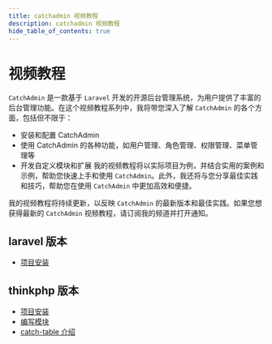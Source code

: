 ```yaml
---
title: catchadmin 视频教程
description: catchadmin 视频教程
hide_table_of_contents: true
---
```


# 视频教程
`CatchAdmin` 是一款基于 `Laravel` 开发的开源后台管理系统，为用户提供了丰富的后台管理功能。在这个视频教程系列中，我将带您深入了解 `CatchAdmin` 的各个方面，包括但不限于：

- 安装和配置 CatchAdmin
- 使用 CatchAdmin 的各种功能，如用户管理、角色管理、权限管理、菜单管理等
- 开发自定义模块和扩展
我的视频教程将以实际项目为例，并结合实用的案例和示例，帮助您快速上手和使用 `CatchAdmin`。此外，我还将与您分享最佳实践和技巧，帮助您在使用 `CatchAdmin` 中更加高效和便捷。

我的视频教程将持续更新，以反映 `CatchAdmin` 的最新版本和最佳实践。如果您想获得最新的 `CatchAdmin` 视频教程，请订阅我的频道并打开通知。

## laravel 版本
- [项目安装](https://www.bilibili.com/video/BV1eY411v71J)

## thinkphp 版本
- [项目安装](https://www.bilibili.com/video/BV1bD4y1R72m/)
- [编写模块](https://www.bilibili.com/video/BV1Pk4y1y7no)
- [catch-table 介绍](https://www.bilibili.com/video/BV1Py4y1x7q5/)
